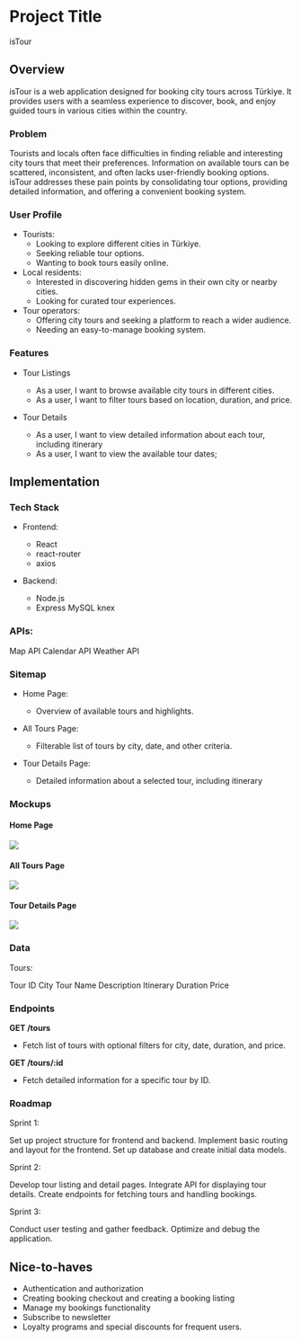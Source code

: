 # Project Title

isTour

## Overview

isTour is a web application designed for booking city tours across Türkiye. It provides users with a seamless experience to discover, book, and enjoy guided tours in various cities within the country.

### Problem

Tourists and locals often face difficulties in finding reliable and interesting city tours that meet their preferences. Information on available tours can be scattered, inconsistent, and often lacks user-friendly booking options. isTour addresses these pain points by consolidating tour options, providing detailed information, and offering a convenient booking system.

### User Profile

- Tourists:
  - Looking to explore different cities in Türkiye.
  - Seeking reliable tour options.
  - Wanting to book tours easily online.
- Local residents:
  - Interested in discovering hidden gems in their own city or nearby cities.
  - Looking for curated tour experiences.
- Tour operators:
  - Offering city tours and seeking a platform to reach a wider audience.
  - Needing an easy-to-manage booking system.

### Features

- Tour Listings

  - As a user, I want to browse available city tours in different cities.
  - As a user, I want to filter tours based on location, duration, and price.

- Tour Details

  - As a user, I want to view detailed information about each tour, including itinerary
  - As a user, I want to view the available tour dates;

## Implementation

### Tech Stack

- Frontend:

  - React
  - react-router
  - axios

- Backend:

  - Node.js
  - Express
    MySQL
    knex

### APIs:

Map API
Calendar API
Weather API

### Sitemap

- Home Page:

  - Overview of available tours and highlights.

- All Tours Page:

  - Filterable list of tours by city, date, and other criteria.

- Tour Details Page:
  - Detailed information about a selected tour, including itinerary

### Mockups

#### Home Page

![](home.png)

#### All Tours Page

![](view-cafes.png)

#### Tour Details Page

![](view-cafe.png)

### Data

Tours:

Tour ID
City
Tour Name
Description
Itinerary
Duration
Price

### Endpoints

**GET /tours**

- Fetch list of tours with optional filters for city, date, duration, and price.

**GET /tours/:id**

- Fetch detailed information for a specific tour by ID.

### Roadmap

Sprint 1:

Set up project structure for frontend and backend.
Implement basic routing and layout for the frontend.
Set up database and create initial data models.

Sprint 2:

Develop tour listing and detail pages.
Integrate API for displaying tour details.
Create endpoints for fetching tours and handling bookings.

Sprint 3:

Conduct user testing and gather feedback.
Optimize and debug the application.

## Nice-to-haves

- Authentication and authorization
- Creating booking checkout and creating a booking listing
- Manage my bookings functionality
- Subscribe to newsletter
- Loyalty programs and special discounts for frequent users.
